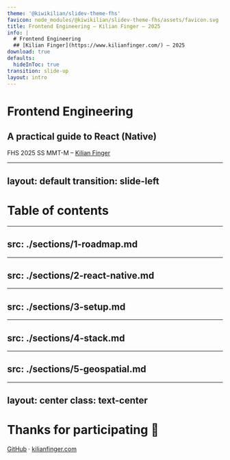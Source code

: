 ```yaml
---
theme: '@kiwikilian/slidev-theme-fhs'
favicon: node_modules/@kiwikilian/slidev-theme-fhs/assets/favicon.svg
title: Frontend Engineering – Kilian Finger – 2025
info: |
  # Frontend Engineering
  ## [Kilian Finger](https://www.kilianfinger.com/) – 2025
download: true
defaults: 
  hideInToc: true
transition: slide-up
layout: intro
---
```


# Frontend Engineering

## A practical guide to React (Native)

FHS 2025 SS MMT-M – [Kilian Finger](https://www.kilianfinger.com/)

---
layout: default
transition: slide-left
---

# Table of contents

<Toc minDepth="1" maxDepth="1"></Toc>

---
src: ./sections/1-roadmap.md
---

---
src: ./sections/2-react-native.md
---

---
src: ./sections/3-setup.md
---

---
src: ./sections/4-stack.md
---

---
src: ./sections/5-geospatial.md
---

---
layout: center
class: text-center
---

# Thanks for participating 👋

[GitHub](https://github.com/KiwiKilian/fhs-slides/tree/main/2025-ss-mmt-m-frontend-engineering) · [kilianfinger.com](https://www.kilianfinger.com/)
